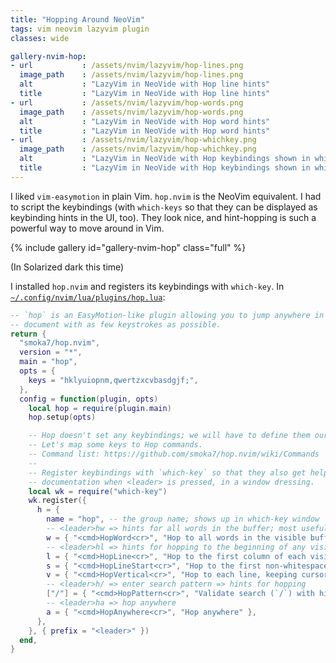 ```yaml
---
title: "Hopping Around NeoVim"
tags: vim neovim lazyvim plugin
classes: wide

gallery-nvim-hop:
- url           : /assets/nvim/lazyvim/hop-lines.png
  image_path    : /assets/nvim/lazyvim/hop-lines.png
  alt           : "LazyVim in NeoVide with Hop line hints"
  title         : "LazyVim in NeoVide with Hop line hints"
- url           : /assets/nvim/lazyvim/hop-words.png
  image_path    : /assets/nvim/lazyvim/hop-words.png
  alt           : "LazyVim in NeoVide with Hop word hints"
  title         : "LazyVim in NeoVide with Hop word hints"
- url           : /assets/nvim/lazyvim/hop-whichkey.png
  image_path    : /assets/nvim/lazyvim/hop-whichkey.png
  alt           : "LazyVim in NeoVide with Hop keybindings shown in which-key"
  title         : "LazyVim in NeoVide with Hop keybindings shown in which-key"
---
```


I liked `vim-easymotion` in plain Vim. `hop.nvim` is the NeoVim equivalent.
I had to script the keybindings (with `which-keys` so that they can be
displayed as keybinding hints in the UI, too). They look nice, and
hint-hopping is such a powerful way to move around in Vim.

{% include gallery id="gallery-nvim-hop" class="full" %}

(In Solarized dark this time)

I installed `hop.nvim` and registers its keybindings with `which-key`. In
[`~/.config/nvim/lua/plugins/hop.lua`](https://github.com/santoso-wijaya/lazyvim-config/blob/3d9393adacaa03bdb5a44e6a3c920096cefb3cfe/lua/plugins/hop.lua):

```lua
-- `hop` is an EasyMotion-like plugin allowing you to jump anywhere in a
-- document with as few keystrokes as possible.
return {
  "smoka7/hop.nvim",
  version = "*",
  main = "hop",
  opts = {
    keys = "hklyuiopnm,qwertzxcvbasdgjf;",
  },
  config = function(plugin, opts)
    local hop = require(plugin.main)
    hop.setup(opts)

    -- Hop doesn't set any keybindings; we will have to define them ourselves.
    -- Let's map some keys to Hop commands.
    -- Command list: https://github.com/smoka7/hop.nvim/wiki/Commands
    --
    -- Register keybindings with `which-key` so that they also get helpful
    -- documentation when <leader> is pressed, in a window dressing.
    local wk = require("which-key")
    wk.register({
      h = {
        name = "hop", -- the group name; shows up in which-key window
        -- <leader>hw => hints for all words in the buffer; most useful hop command!
        w = { "<cmd>HopWord<cr>", "Hop to all words in the visible buffer; most useful!" },
        -- <leader>hl => hints for hopping to the beginning of any visible line
        l = { "<cmd>HopLine<cr>", "Hop to the first column of each visible line" },
        s = { "<cmd>HopLineStart<cr>", "Hop to the first non-whitespace character of each line" },
        v = { "<cmd>HopVertical<cr>", "Hop to each line, keeping cursor column position the same" },
        -- <leader>h/ => enter search pattern => hints for hopping
        ["/"] = { "<cmd>HopPattern<cr>", "Validate search (`/`) with hints" },
        -- <leader>ha => hop anywhere
        a = { "<cmd>HopAnywhere<cr>", "Hop anywhere" },
      },
    }, { prefix = "<leader>" })
  end,
}
```

